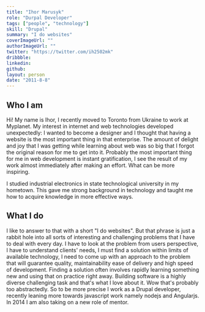 ```yaml
---
title: "Ihor Marusyk"
role: "Durpal Developer"
tags: ["people", "technology"]
skill: "Drupal"
summary: "I do websites"
coverImageUrl: ""
authorImageUrl: ""
twitter: "https://twitter.com/ih2502mk"
dribbble:
linkedin: 
github: 
layout: person
date: "2011-8-8"
---
```


## Who I am

Hi! My name is Ihor, I recently moved to Toronto from Ukraine to work at Myplanet. My interest in internet and web technologies developed unexpectedly: I wanted to become a designer and I thought that having a website is the most important thing in that enterprise. The amount of delight and joy that I was getting while learning about web was so big that I forgot the original reason for me to get into it. Probably the most important thing for me in web development is instant gratification, I see the result of my work almost immediately after making an effort. What can be more inspiring. 

I studied industrial electronics in state technological university in my hometown. This gave me strong background in technology and taught me how to acquire knowledge in more effective ways. 

## What I do

I like to answer to that with a short "I do websites". But that phrase is just a rabbit hole into all sorts of interesting and challenging problems that I have to deal with every day. I have to look at the problem from users perspective, I have to understand clients' needs, I must find a solution within limits of available technology, I need to come up with an approach to the problem that will guarantee quality, maintainability ease of delivery and high speed of development. Finding a solution often involves rapidly learning something new and using that on practice right away. Building software is a highly diverse challenging task and that's what I love about it. Wow that's probably too abstractedly. So to be more precise I work as a Drupal developer, recently leaning more towards javascript work namely nodejs and Angularjs. In 2014 I am also taking on a new role of mentor.
